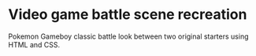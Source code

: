 # Video game battle scene recreation
Pokemon Gameboy classic battle look between two original starters using HTML and CSS.
